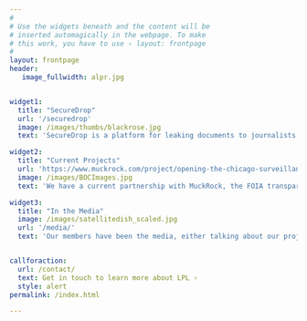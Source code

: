 ```yaml
---
#
# Use the widgets beneath and the content will be
# inserted automagically in the webpage. To make
# this work, you have to use › layout: frontpage
#
layout: frontpage
header:
   image_fullwidth: alpr.jpg


widget1:
  title: "SecureDrop"
  url: '/securedrop'
  image: /images/thumbs/blackrose.jpg
  text: 'SecureDrop is a platform for leaking documents to journalists securely and without compromising sources. LPL has launched Black Rose, our SecureDrop instance. We are the only group running an instance in Chicago and will be assisting journalists in breaking stories.'

widget2:
  title: "Current Projects"
  url: 'https://www.muckrock.com/project/opening-the-chicago-surveillance-fund-25/'
  image: /images/BOCImages.jpg 
  text: 'We have a current partnership with MuckRock, the FOIA transparency organization, into the Chicago Police Departments use of 1505 funds. Similar to asset forfeiture, 1505 is a slush fund that CPD maintains, with a large portion of their purchases going into surveillance equipment.'

widget3:
  title: "In the Media"
  image: /images/satellitedish_scaled.jpg
  url: '/media/'
  text: 'Our members have been the media, either talking about our projects or their own involvement in technical issues in Chicago. If you would like to take a look, please click the link!'


callforaction:
  url: /contact/
  text: Get in touch to learn more about LPL ›
  style: alert
permalink: /index.html

---
```

